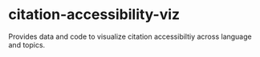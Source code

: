 # citation-accessibility-viz
Provides data and code to visualize citation accessibiltiy across language and topics.
